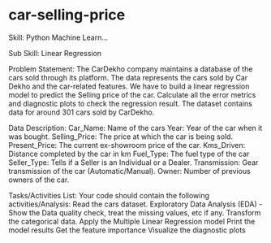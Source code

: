 # car-selling-price

Skill: Python Machine Learn...

Sub Skill: Linear Regression​

Problem Statement:
The CarDekho company maintains a database of the cars sold through its platform. The data represents the cars sold by Car Dekho and the car-related features. We have to build a linear regression model to predict the Selling price of the car. Calculate all the error metrics and diagnostic plots to check the regression result. The dataset contains data for around 301 cars sold by CarDekho.

Data Description:
Car_Name: Name of the cars
Year: Year of the car when it was bought.
Selling_Price: The price at which the car is being sold.
Present_Price: The current ex-showroom price of the car.
Kms_Driven: Distance completed by the car in km
Fuel_Type: The fuel type of the car
Seller_Type: Tells if a Seller is an Individual or a Dealer.
Transmission: Gear transmission of the car (Automatic/Manual).
Owner: Number of previous owners of the car.

Tasks/Activities List:
Your code should contain the following activities/Analysis:
Read the cars dataset.
Exploratory Data Analysis (EDA) - Show the Data quality check, treat the missing values, etc if any.
Transform the categorical data.
Apply the Multiple Linear Regression model
Print the model results
Get the feature importance
Visualize the diagnostic plots


